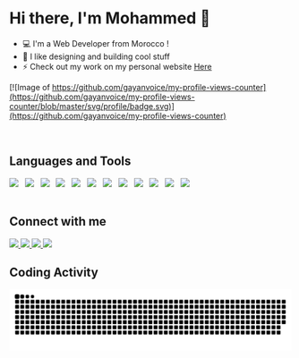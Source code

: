 # Hi there, I'm Mohammed :wave:

- :computer: I'm a Web Developer from Morocco !
- :purple_heart: I like designing and building cool stuff
- :zap: Check out my work on my personal website [Here](https://harmouche.devhostapp.com/)

[![Image of https://github.com/gayanvoice/my-profile-views-counter](https://github.com/gayanvoice/my-profile-views-counter/blob/master/svg/profile/badge.svg)](https://github.com/gayanvoice/my-profile-views-counter)

<br />

## Languages and Tools

<div>
<img height="30" src="https://cdn.jsdelivr.net/gh/devicons/devicon/icons/vscode/vscode-original.svg" />&nbsp;&nbsp;
<img height="30" src="https://cdn.jsdelivr.net/gh/devicons/devicon/icons/html5/html5-original.svg" />&nbsp;&nbsp;
<img height="30" src="https://cdn.jsdelivr.net/gh/devicons/devicon/icons/css3/css3-original.svg" />&nbsp;&nbsp;
<img height="30" src="https://cdn.jsdelivr.net/gh/devicons/devicon/icons/bootstrap/bootstrap-plain.svg" />&nbsp;&nbsp;
<img height="30" src="https://cdn.jsdelivr.net/gh/devicons/devicon/icons/javascript/javascript-original.svg" />&nbsp;&nbsp;
<img height="30" src="https://cdn.jsdelivr.net/gh/devicons/devicon/icons/php/php-original.svg" />&nbsp;&nbsp;
<img height="30" src="https://cdn.jsdelivr.net/gh/devicons/devicon/icons/laravel/laravel-plain.svg" />&nbsp;&nbsp;
<img height="30" src="https://cdn.jsdelivr.net/gh/devicons/devicon/icons/mysql/mysql-original-wordmark.svg" />&nbsp;&nbsp;
<img height="30" src="https://cdn.jsdelivr.net/gh/devicons/devicon/icons/git/git-plain.svg" />&nbsp;&nbsp;
<img height="30" src="https://cdn.jsdelivr.net/gh/devicons/devicon/icons/github/github-original.svg" />&nbsp;&nbsp;
<img height="30" src="https://cdn.jsdelivr.net/gh/devicons/devicon/icons/photoshop/photoshop-plain.svg" />&nbsp;&nbsp;
<img height="30" src="https://cdn.jsdelivr.net/gh/devicons/devicon/icons/figma/figma-original.svg" />&nbsp;&nbsp;
</div>

<br />

## Connect with me

<a href="https://harmouche.devhostapp.com/">
<img height="25" src="https://img.shields.io/badge/website-000000?style=for-the-badge&logo=About.me&logoColor=white">
</a>
<a href="https://mail.google.com/mail/u/0/?view=cm&fs=1&tf=1&to=mohammedharmouche1@gmail.com&subject=MISSED%20CALL%20EZTRADER&body=Hello%2C%0A%0A">
<img height="25" src="https://img.shields.io/badge/gmail-d14836?style=for-the-badge&logo=gmail&logoColor=white">
</a>
<a href="https://www.linkedin.com/in/mohammed-harmouche/">
<img height="25" src="https://img.shields.io/badge/LinkedIn-0077B5?style=for-the-badge&logo=linkedin&logoColor=white">
</a> 
<a href="https://www.instagram.com/harmouche1/">
<img height="25" src="https://img.shields.io/badge/Instagram-E4405F?style=for-the-badge&logo=instagram&logoColor=white">
</a>

<br />

## Coding Activity

<picture>
  <source media="(prefers-color-scheme: dark)" srcset="https://raw.githubusercontent.com/MohammedHarmouche/MohammedHarmouche/output/github-contribution-grid-snake-dark.svg">
  <source media="(prefers-color-scheme: light)" srcset="https://raw.githubusercontent.com/MohammedHarmouche/MohammedHarmouche/output/github-contribution-grid-snake.svg">
  <img alt="github contribution grid snake animation" src="https://raw.githubusercontent.com/MohammedHarmouche/MohammedHarmouche/output/github-contribution-grid-snake.svg">
</picture>

